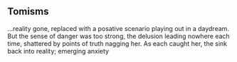 ## Tomisms

...reality gone, replaced with a posative scenario playing out in a daydream. But the sense of danger was too strong, the delusion leading nowhere each time, shattered by points of truth nagging her. As each caught her, the sink back into reality; emerging anxiety
